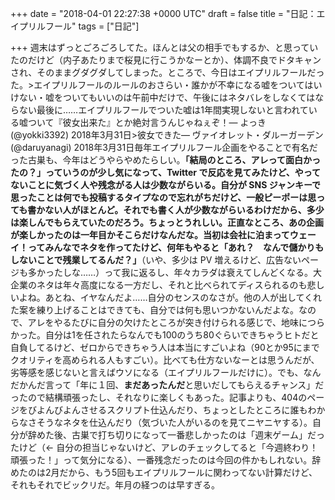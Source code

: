 
+++
date = "2018-04-01 22:27:38 +0000 UTC"
draft = false
title = "日記：エイプリルフール"
tags = ["日記"]

+++
週末はずっとごろごろしてた。ほんとは父の相手でもするか、と思っていたのだけど（内子あたりまで桜見に行こうかなーとか）、体調不良でドタキャンされ、そのままグダグダしてしまった。ところで、今日はエイプリルフールだった。>エイプリルフールのルールのおさらい・誰かが不幸になる嘘をついてはいけない・嘘をついてもいいのは午前中だけで、午後にはネタバレをしなくてはならない最後に……エイプリルフールでついた嘘は1年間実現しないと言われている嘘ついて『彼女出来た』とか絶対言うんじゃねぇぞ！— よっき (@yokki3392) 2018年3月31日<script async="" src="https://platform.twitter.com/widgets.js" charset="utf-8"></script>>彼女できた— ヴァイオレット・ダルーガーデン (@daruyanagi) 2018年3月31日<script async="" src="https://platform.twitter.com/widgets.js" charset="utf-8"></script>毎年エイプリルフール企画をやることで有名だった古巣も、今年はどうやらやめたらしい。**「結局のところ、アレって面白かったの？」**っていうのが少し気になって、Twitter で反応を見てみたけど、やってないことに気づく人や残念がる人は少数ながらいる。自分が SNS ジャンキーで思ったことは何でも投稿するタイプなので忘れがちだけど、一般ピーポーは思っても書かない人がほとんど。それでも書く人が少数ながらいるわけだから、多少は楽しんでもらえていたのだろう。ちょっとうれしい。正直なところ、あの企画が楽しかったのは一年目かそこらだけなんだな。当初は会社に泊まってウェーイ！ってみんなでネタを作ってたけど、何年もやると**「あれ？　なんで儲かりもしないことで残業してるんだ？」**（いや、多少は PV 増えるけど、広告ないページも多かったしな……）って我に返るし、年々カラダは衰えてしんどくなる。大企業のネタは年々高度になる一方だし、それと比べられてディスられるのも悲しいよね。あとね、イヤなんだよ……自分のセンスのなさが。他の人が出してくれた案を練り上げることはできても、自分では何も思いつかないんだよな。なので、アレをやるたびに自分の欠けたところが突き付けられる感じで、地味につらかった。自分は1を任されたらなんでも100のうち80ぐらいできちゃうヒトだと自負してるけど、ゼロからできちゃう人は本当にすごいよね（90とか95にまでクオリティを高められる人もすごい）。比べても仕方ないなーとは思うんだが、劣等感を感じないと言えばウソになる（エイプリルフールだけに）。でも、なんだかんだ言って「年に１回、**まだあったんだ**と思いだしてもらえるチャンス」だったので結構頑張ったし、それなりに楽しくもあった。記事よりも、404のページをびよんびよんさせるスクリプト仕込んだり、ちょっとしたところに誰もわからなさそうなネタを仕込んだり（気づいた人がいるのを見てニヤニヤする）。自分が辞めた後、古巣で打ち切りになって一番悲しかったのは「週末ゲーム」だったけど（← 自分の担当じゃないけど、アレのチェックしてると「今週終わり！　頑張った！」って気分になる）、一番残念だったのは今回の件かもしれない。辞めたのは2月だから、もう5回もエイプリルフールに関わってない計算だけど、それもそれでビックリだ。年月の経つのは早すぎる。


